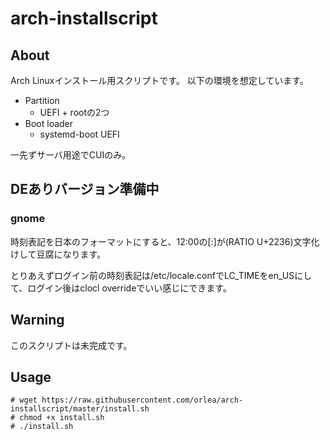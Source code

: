 # arch-installscript

## About

Arch Linuxインストール用スクリプトです。
以下の環境を想定しています。

- Partition
  - UEFI + rootの2つ
- Boot loader
  - systemd-boot UEFI

一先ずサーバ用途でCUIのみ。

## DEありバージョン準備中

### gnome

時刻表記を日本のフォーマットにすると、12:00の[:]が(RATIO U+2236)文字化けして豆腐になります。

とりあえずログイン前の時刻表記は/etc/locale.confでLC_TIMEをen_USにして、ログイン後はclocl overrideでいい感じにできます。

## Warning

このスクリプトは未完成です。

## Usage

```
# wget https://raw.githubusercontent.com/orlea/arch-installscript/master/install.sh
# chmod +x install.sh
# ./install.sh
```

